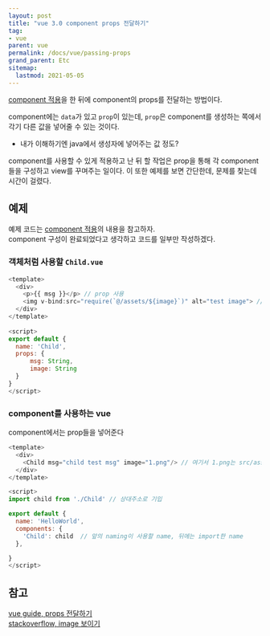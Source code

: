 ```yaml
---
layout: post
title: "vue 3.0 component props 전달하기"
tag:
- vue
parent: vue
permalink: /docs/vue/passing-props
grand_parent: Etc
sitemap:
  lastmod: 2021-05-05
---
```


[component 적용](/docs/vue/component)을 한 뒤에 component의 props를 전달하는 방법이다.  

component에는 `data`가 있고 `prop`이 있는데, `prop`은 component를 생성하는 쪽에서 각기 다른 값을 넣어줄 수 있는 것이다. 
- 내가 이해하기엔 java에서 생성자에 넣어주는 값 정도?

component를 사용할 수 있게 적용하고 난 뒤 할 작업은 prop을 통해 각 component들을 구성하고 view를 꾸며주는 일이다.
이 또한 예제를 보면 간단한데, 문제를 찾는데 시간이 걸렸다.

## 예제
예제 코드는 [component 적용](/docs/vue/component)의 내용을 참고하자.  
component 구성이 완료되었다고 생각하고 코드를 일부만 작성하겠다.  

### 객체처럼 사용할 `Child.vue`

```javascript
<template>
  <div>
    <p>{{ msg }}</p> // prop 사용
    <img v-bind:src="require(`@/assets/${image}`)" alt="test image"> // prop 사용 - image, require가 필수이다.
  </div>
</template>
 
<script>
export default {
  name: 'Child',
  props: {
      msg: String,
      image: String
  }
}
</script>
```

### component를 사용하는 vue

component에서는 prop들을 넣어준다

```javascript
<template>
  <div>
    <Child msg="child test msg" image="1.png"/> // 여기서 1.png는 src/assets/1.png 에 있다.
  </div>
</template>

<script>
import child from './Child' // 상대주소로 기입

export default {
  name: 'HelloWorld',
  components: {
    'Child': child  // 앞의 naming이 사용할 name, 뒤에는 import한 name
  },

}
</script>
```

## 참고

[vue guide, props 전달하기](https://kr.vuejs.org/v2/guide/components-props.html#%EC%A0%95%EC%A0%81-amp-%EB%8F%99%EC%A0%81-prop-%EC%A0%84%EB%8B%AC%ED%95%98%EA%B8%B0)  
[stackoverflow, image 보이기](https://stackoverflow.com/questions/56624817/passing-and-binding-img-src-from-props-in-vue-js)
